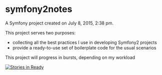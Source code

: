 symfony2notes
=============

A Symfony project created on July 8, 2015, 2:38 pm.

This project serves two purposes: 
* collecting all the best practices I use in developing  Symfony2 projects
* provide a ready-to-use set of boilerplate code for the usual scenarios

This project will progress in bursts, depending on my workload 

[![Stories in Ready](https://badge.waffle.io/marcoalbarelli/symfony2notes.png?label=ready&title=Ready)](https://waffle.io/marcoalbarelli/symfony2notes)